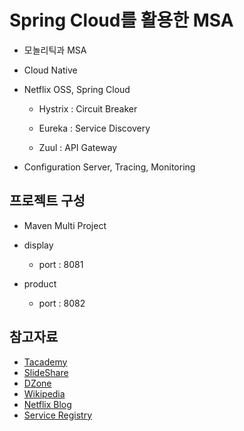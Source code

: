 # Spring Cloud를 활용한 MSA

 - 모놀리틱과 MSA
 
 - Cloud Native
 
 - Netflix OSS, Spring Cloud
 
    - Hystrix : Circuit Breaker
    
    - Eureka : Service Discovery
    
    - Zuul : API Gateway
    
 - Configuration Server, Tracing, Monitoring

## 프로젝트 구성

- Maven Multi Project

- display 
   - port : 8081
   
- product
   - port : 8082    
 
## 참고자료

- [Tacademy](https://www.youtube.com/playlist?list=PL9mhQYIlKEhdtYdxxZ6hZeb0va2Gm17A5)
- [SlideShare](https://www.slideshare.net/awskorea/recap2016-2-7-best-practices-microservices)
- [DZone](https://dzone.com/articles/what-are-microservices-actually)
- [Wikipedia](https://en.wikipedia.org/wiki/Twelve-Factor_App_methodology)
- [Netflix Blog](https://medium.com/netflix-techblog/fault-tolerance-in-a-high-volume-distributed-system-91ab4faae74a)
- [Service Registry](https://www.nginx.com/blog/service-discovery-in-a-microservices-architecture/)
 


 
 